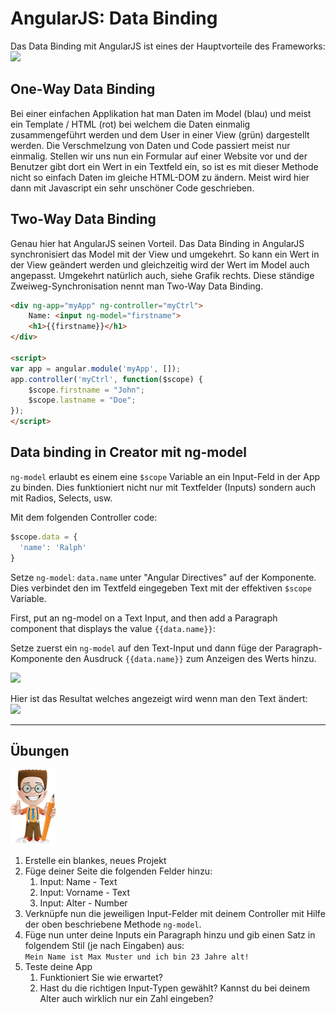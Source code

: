 # AngularJS: Data Binding

Das Data Binding mit AngularJS ist eines der Hauptvorteile des Frameworks:  
![](https://s3-us-west-2.amazonaws.com/s.cdpn.io/t-42/q1_2015_img1.png)

## One-Way Data Binding

Bei einer einfachen Applikation hat man Daten im Model \(blau\) und meist ein Template / HTML \(rot\) bei welchem die Daten einmalig zusammengeführt werden und dem User in einer View \(grün\) dargestellt werden. Die Verschmelzung von Daten und Code passiert meist nur einmalig. Stellen wir uns nun ein Formular auf einer Website vor und der Benutzer gibt dort ein Wert in ein Textfeld ein, so ist es mit dieser Methode nicht so einfach Daten im gleiche HTML-DOM zu ändern. Meist wird hier dann mit Javascript ein sehr unschöner Code geschrieben.

## Two-Way Data Binding

Genau hier hat AngularJS seinen Vorteil. Das Data Binding in AngularJS synchronisiert das Model mit der View und umgekehrt. So kann ein Wert in der View geändert werden und gleichzeitig wird der Wert im Model auch angepasst. Umgekehrt natürlich auch, siehe Grafik rechts. Diese ständige Zweiweg-Synchronisation nennt man Two-Way Data Binding.

```html
<div ng-app="myApp" ng-controller="myCtrl">
    Name: <input ng-model="firstname">
    <h1>{{firstname}}</h1>
</div>

<script>
var app = angular.module('myApp', []);
app.controller('myCtrl', function($scope) {
    $scope.firstname = "John";
    $scope.lastname = "Doe";
});
</script>
```

## Data binding in Creator mit ng-model

`ng-model` erlaubt es einem eine `$scope` Variable an ein Input-Feld in der App zu binden. Dies funktioniert nicht nur mit Textfelder \(Inputs\) sondern auch mit Radios, Selects, usw.

Mit dem folgenden Controller code:

```js
$scope.data = {
  'name': 'Ralph'
}
```

Setze `ng-model`: `data.name` unter "Angular Directives" auf der Komponente. Dies verbindet den im Textfeld eingegeben Text mit der effektiven `$scope` Variable.

First, put an ng-model on a Text Input, and then add a Paragraph component that displays the value `{{data.name}}`:

Setze zuerst ein `ng-model` auf den Text-Input und dann füge der Paragraph-Komponente den Ausdruck `{{data.name}}` zum Anzeigen des Werts hinzu.

![](https://files.readme.io/ceef229-Ionic_Creator_2016-10-31_19-54-57.png)

Hier ist das Resultat welches angezeigt wird wenn man den Text ändert:  
![](https://files.readme.io/8887f44-Screenshot_2016-10-31_19.52.20.png)

---

## Übungen

![](/_allgemein/ralph_uebung.png)

1. Erstelle ein blankes, neues Projekt
2. Füge deiner Seite die folgenden Felder hinzu:
   1. Input: Name - Text
   2. Input: Vorname - Text
   3. Input: Alter - Number
3. Verknüpfe nun die jeweiligen Input-Felder mit deinem Controller mit Hilfe der oben beschriebene Methode ```ng-model```.
4. Füge nun unter deine Inputs ein Paragraph hinzu und gib einen Satz in folgendem Stil \(je nach Eingaben\) aus:  
```Mein Name ist Max Muster und ich bin 23 Jahre alt!```
5. Teste deine App  
   1. Funktioniert Sie wie erwartet?  
   2. Hast du die richtigen Input-Typen gewählt? Kannst du bei deinem Alter auch wirklich nur ein Zahl eingeben?



